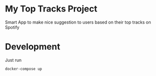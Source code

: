 # My Top Tracks Project

Smart App to make nice suggestion to users based on their top tracks on Spotify

# Development

Just run

    docker-compose up